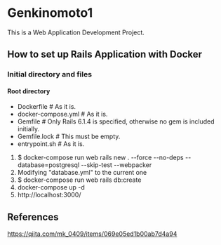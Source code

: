 # Genkinomoto1 
This is a Web Application Development Project.

## How to set up Rails Application with Docker

### Initial directory and files
#### Root directory
- Dockerfile # As it is.
- docker-compose.yml # As it is.
- Gemfile  # Only Rails 6.1.4 is specified, otherwise no gem is included initially. 
- Gemfile.lock # This must be empty.
- entrypoint.sh # As it is.

1. $ docker-compose run web rails new . --force --no-deps --database=postgresql --skip-test --webpacker
2. Modifying "database.yml" to the current one
3. $ docker-compose run web rails db:create
4. docker-compose up -d
5. http://localhost:3000/

## References
https://qiita.com/mk_0409/items/069e05ed1b00ab7d4a94